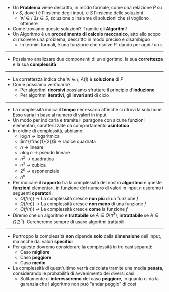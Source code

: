 * Un __Problema__ viene descritto, in modo formale, come una relazione $P$ su $I \times S$, dove $I$ è l'insieme degli input, e $S$ l'insieme delle soluzioni
	* $\forall i \in I \; \exists s \in S$, soluzione o insieme di soluzioni che si vogliono ottenere
* Come troviamo queste soluzioni? Tramite gli __Algoritmi__!
* Un Algoritmo è un __procedimento di calcolo meccanico__, atto allo scopo di risolvere una problema, descritto in modo preciso e disambiguo
	* In termini formali, è una funzione che risolve $P$, dando per ogni $i$ un $s$ 
---
* Possiamo analizzare due componenti di un algoritmo, la sua __correttezza__ e la sua __complessità__
---
* La correttezza indica che $\forall i \in I, \; A(i)$ è __soluzione__ di $P$
* Come possiamo verificarlo?
	* Per algoritmi __ricorsivi__ possiamo sfruttare il principio d'__induzione__
	* Per algoritmi __iterativi__, gli __invarianti__ di ciclo
---
* La complessità indica il __tempo__ necessario affinchè si ritrovi la soluzione. Esso varia in base al numero di valori in input
* Un modo per indicarla è tramite il paragone con alcune funzioni elementari, caratterizzate da comportamento __asintotico__
* In ordine di complessità, abbiamo:
	* $\log n$    -> logaritmica
	* $n^{\frac{1}{2}}$       -> radice quadrata
	* $n$         -> lineare
	* $n \log n$ -> pseudo lineare
	* $n^2$        -> quadratica
	* $n^3$        -> cubica
	* $2^{n}$        -> esponenziale
	* $n^{n}$        
* Per indicare il __rapporto__ fra la complessità del nostro __algoritmo__ e queste __funzioni__ elementari, in funzione del numero di valori in input $n$ useremo i seguenti __operatori__:
	* $O(f(n))$ -> La complessità cresce __non più__ di un funzione $f$
	* $\Omega(f(n))$ -> La complessità cresce __non meno__ di una funzione $f$
	* $\Theta(f(n))$ -> La complessità cresce __come__ la funzione $f$
* Diremo che un algoritmo è __trattabile__ se $A \in O(n^3)$, __intrattabile__ se $A \in \Omega(2^n)$. Cercheremo sempre di usare algoritmi trattabili
---
* Purtroppo la complessità __non__ dipende __solo__ dalla __dimensione__ dell'input, ma anche dai valori __specifici__
* Per questo dovremo considerare la complessità in tre casi separati: 
	* Caso __migliore__
	* Caso __peggiore__
	* Caso __medio__
* La complessità di quest'ultimo verrà calcolata tramite una media __pesata__, considerando le probabilità di avvenimento dei diversi casi
	* Solitamente ci __interesseremo__ del caso __peggiore__, in quanto ci da la garanzia che l'algoritmo non può "andar peggio" di così